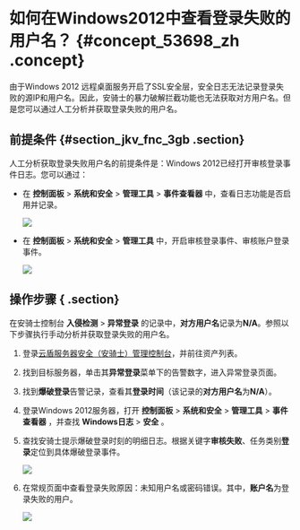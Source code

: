 # 如何在Windows2012中查看登录失败的用户名？ {#concept_53698_zh .concept}

由于Windows 2012 远程桌面服务开启了SSL安全层，安全日志无法记录登录失败的源IP和用户名。因此，安骑士的暴力破解拦截功能也无法获取对方用户名。但是您可以通过人工分析并获取登录失败的用户名。

## 前提条件 {#section_jkv_fnc_3gb .section}

人工分析获取登录失败用户名的前提条件是：Windows 2012已经打开审核登录事件日志。您可以通过：

-   在 **控制面板** \> **系统和安全** \> **管理工具** \> **事件查看器** 中，查看日志功能是否启用并记录。

    ![](http://static-aliyun-doc.oss-cn-hangzhou.aliyuncs.com/assets/img/82051/155439149135719_zh-CN.jpg)

-   在 **控制面板** \> **系统和安全** \> **管理工具** 中，开启审核登录事件、审核账户登录事件。

    ![](http://static-aliyun-doc.oss-cn-hangzhou.aliyuncs.com/assets/img/82051/155439149135720_zh-CN.jpg)


## 操作步骤 { .section}

在安骑士控制台 **入侵检测** \> **异常登录** 的记录中，**对方用户名**记录为**N/A**。参照以下步骤执行手动分析并获取登录失败的用户名。

1.  登录[云盾服务器安全（安骑士）管理控制台](https://yundun.console.aliyun.com/?p=aqs#/)，并前往资产列表。
2.  找到目标服务器，单击其**异常登录**菜单下的告警数字，进入异常登录页面。
3.  找到**爆破登录**告警记录，查看其**登录时间**（该记录的**对方用户名**为**N/A**）。
4.  登录Windows 2012服务器，打开 **控制面板** \> **系统和安全** \> **管理工具** \> **事件查看器** ，并查找 **Windows日志** \> **安全** 。
5.  查找安骑士提示爆破登录时刻的明细日志。根据关键字**审核失败**、任务类别**登录**定位到具体爆破登录事件。

    ![](http://static-aliyun-doc.oss-cn-hangzhou.aliyuncs.com/assets/img/82051/155439149135721_zh-CN.png)

6.  在常规页面中查看登录失败原因：未知用户名或密码错误。其中，**账户名**为登录失败的用户。

    ![](http://static-aliyun-doc.oss-cn-hangzhou.aliyuncs.com/assets/img/82051/155439149135722_zh-CN.png)


